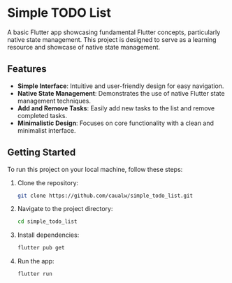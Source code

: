# Simple TODO List

A basic Flutter app showcasing fundamental Flutter concepts, particularly native state management. This project is designed to serve as a learning resource and showcase of native state management.

## Features

- **Simple Interface**: Intuitive and user-friendly design for easy navigation.
- **Native State Management**: Demonstrates the use of native Flutter state management techniques.
- **Add and Remove Tasks**: Easily add new tasks to the list and remove completed tasks.
- **Minimalistic Design**: Focuses on core functionality with a clean and minimalist interface.

## Getting Started

To run this project on your local machine, follow these steps:

1. Clone the repository:

    ```bash
    git clone https://github.com/caualw/simple_todo_list.git
    ```

2. Navigate to the project directory:

    ```bash
    cd simple_todo_list
    ```

3. Install dependencies:

    ```bash
    flutter pub get
    ```

4. Run the app:

    ```bash
    flutter run
    ```

